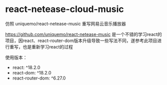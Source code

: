 # react-netease-cloud-music
仿照 uniquemo/react-netease-music 重写网易云音乐播放器

https://github.com/uniquemo/react-netease-music 是一个不错的学习react的项目，因react、react-router-dom版本升级导致一些写法不同，遂参考此项目进行重写，也是重新学习react的过程

使用版本：
- react: ^18.2.0
- react-dom: ^18.2.0
- react-router-dom: ^6.27.0

